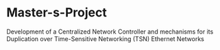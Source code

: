 # Master-s-Project
Development of a Centralized Network Controller and mechanisms for its Duplication over Time-Sensitive Networking (TSN) Ethernet Networks
